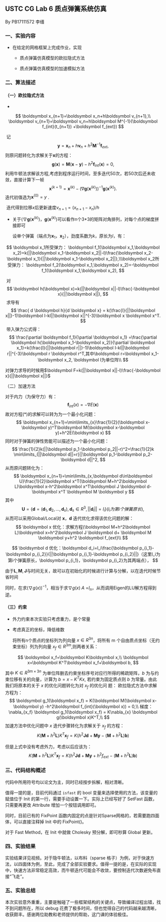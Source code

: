 ## USTC CG Lab 6 质点弹簧系统仿真

By PB17111572 李缙

### 一、实验内容

- 在给定的网格框架上完成作业，实现 
  - 质点弹簧仿真模型的欧拉隐式方法

  - 质点弹簧仿真模型的加速模拟方法​


### 二、算法描述

#### （一）欧拉隐式方法

- 

$$
\boldsymbol x_{n+1}=\boldsymbol x_n+h\boldsymbol v_{n+1},\\
\boldsymbol v_{n+1}=\boldsymbol v_n+h\boldsymbol M^{-1}(\boldsymbol f_{int}(t_{n+1}) +\boldsymbol f_{ext})
$$

​	记
$$
\boldsymbol y =\boldsymbol x_n + h\boldsymbol v_n + h^2\boldsymbol M^{-1}\boldsymbol f_{ext}, \tag{*}
$$
​	则原问题转化为求解关于$\boldsymbol x$的方程：
$$
\boldsymbol g(\boldsymbol x) = \boldsymbol M(\boldsymbol x-\boldsymbol y) -h^2\boldsymbol f_{int}(\boldsymbol x) = 0,
$$
​	利用牛顿法求解该方程,考虑到程序运行时间，至多迭代50次，若50次后还未收敛，直接计算下一帧
$$
\boldsymbol x^{(k+1)}=\boldsymbol x^{(k)}-(\nabla \boldsymbol g(\boldsymbol x^{(k)}))^{-1}\boldsymbol g(\boldsymbol x^{(k)}).
$$
​	迭代初值选为$\boldsymbol x^{(0)}=y$ .

​	迭代得到位移$x$后更新速度$v_{n+1}=(x_{n+1}-x_{n})/h$

- 关于$(\nabla \boldsymbol g(\boldsymbol x^{(k)})$，$\boldsymbol g(\boldsymbol x^{(k)})$可以看作n个3\*3的矩阵对角排列，对每个点的梯度拼接即可

  设单个弹簧（端点为$\boldsymbol  x_1$，$\boldsymbol  x_2$），劲度系数为$k$，原长为$l$，有：

$$
\boldsymbol x_1所受弹力：     \boldsymbol f_1(\boldsymbol x_1,\boldsymbol x_2)=k(||\boldsymbol x_1-\boldsymbol x_2||-l)\frac{\boldsymbol x_2-\boldsymbol x_1}{||\boldsymbol x_1-\boldsymbol x_2||},\\\boldsymbol x_2所受弹力：     \boldsymbol f_2(\boldsymbol x_1,\boldsymbol x_2)=-\boldsymbol f_1(\boldsymbol x_1,\boldsymbol x_2),
$$

​		对
$$
\boldsymbol h(\boldsymbol x)=k(||\boldsymbol x||-l)\frac{-\boldsymbol x}{||\boldsymbol x||},
$$
​		求导有
$$
\frac{ d  \boldsymbol h}{d \boldsymbol x} = k(\frac{l}{||\boldsymbol x||}-1)\boldsymbol I-kl||\boldsymbol x||^{-3}\boldsymbol x \boldsymbol x^T.
$$
​		带入弹力公式得：
$$
\frac{\partial  \boldsymbol f_1}{\partial \boldsymbol x_1} =\frac{\partial  \boldsymbol h(\boldsymbol x_1-\boldsymbol x_2)}{\partial \boldsymbol x_1}=k(\frac{l}{||\boldsymbol r||}-1)\boldsymbol I-kl||\boldsymbol r||^{-3}\boldsymbol r \boldsymbol r^T,其中\boldsymbol r=\boldsymbol x_1-\boldsymbol x_2, \boldsymbol I为单位阵\\
$$

对弹力求导的时候用$\boldsymbol F=k(||\boldsymbol x||-l)\frac{-\boldsymbol x}{||\boldsymbol x||}$

（二）加速方法

对于内力（为保守力）有：
$$
\boldsymbol f_{int}(x)=-\nabla E(\boldsymbol x)
$$
故对方程$(*)$的求解可以转为为一个最小化问题：
$$
\boldsymbol x_{n+1}=\min\limits_{x}\frac{1}{2}(\boldsymbol x-\boldsymbol y)^T\boldsymbol M(\boldsymbol x-\boldsymbol y)+h^2E(\boldsymbol x)
$$
同时对于弹簧的弹性势能可以描述为一个最小化问题：
$$
\frac{1}{2}k(||\boldsymbol p_1-\boldsymbol p_2||-r)^2=\frac{1}{2}k \min\limits_{||\boldsymbol d||=r}||\boldsymbol p_1-\boldsymbol p_2-\boldsymbol d||^2,
$$
从而原问题转化为：
$$
\boldsymbol x_{n+1}=\min\limits_{x,\boldsymbol d\in\boldsymbol U}\frac{1}{2}\boldsymbol x^T(\boldsymbol M+h^2\boldsymbol L)\boldsymbol x-h^2\boldsymbol x^T\boldsymbol J \boldsymbol d-\boldsymbol x^T \boldsymbol M \boldsymbol y
$$
其中
$$
\boldsymbol U= \{ \boldsymbol d=(\boldsymbol d_1,\boldsymbol d_2,...,\boldsymbol d_s),\boldsymbol d_s\in R^3,||\boldsymbol d_i||=l_i \} (l_i为第i个弹簧原长),
$$
从而可以采用Global/Local对 $\boldsymbol x$，$\boldsymbol d$ 迭代优化求得该优化问题的解：
$$
\boldsymbol x 优化：求解方程(\boldsymbol M+h^2\boldsymbol L)\boldsymbol x=h^2\boldsymbol J \boldsymbol d+ \boldsymbol M \boldsymbol y+h^2 \boldsymbol f_{ext}\\
$$

$$
\boldsymbol d 优化：\boldsymbol d_i=l_i\frac{\boldsymbol p_{i_1}-\boldsymbol p_{i_2}}{||\boldsymbol p_{i_1}-\boldsymbol p_{i_2}||}（这里l_i为第i个弹簧原长，\boldsymbol p_{i_1}，\boldsymbol p_{i_2}为其两端点），
$$

由于$\boldsymbol L, \boldsymbol  M,\boldsymbol  J$与时间无关，故可以在初始化的时候进行计算与分解，以在迭代时候节省时间

同时，在求$(\nabla g(x))^{-1}$，相当于求$\nabla g(x)\;A$ =$I_{n}$，从而调用Eigen的LU解方程得到逆。

#### （三）约束

- 外力约束本次实验只考虑重力，是个常量

- 考虑真正的坐标，降低维数

  将所有n个质点的坐标列为列向量 $x\in R^{3n}$，将所有 m 个自由质点坐标（无约束坐标）列为列向量 $x_f\in R^{3m}$,则两者关系：

$$
\boldsymbol x_f=\boldsymbol K\boldsymbol x,\\  \boldsymbol x=\boldsymbol K^T\boldsymbol x_f+\boldsymbol b,
$$

其中 $K\in R^{3m\times 3n}$ 为单位阵删去约束坐标序号对应行所得的稀疏矩阵，$b$ 为与约束位移有关的向量，计算为 		$b=x-K^TKx$, 若约束为固定质点则 $b$ 为常量。由此我们将原本的关于 $x$ 的优化问题转化为对 $x_f$ 的优化问	题：	欧拉隐式方法中求解方程为：
$$
\boldsymbol g_1(\boldsymbol x_f) = K(\boldsymbol M(\boldsymbol x-\boldsymbol y) -h^2\boldsymbol f_{int}(\boldsymbol x)) = 0,\\
梯度：\nabla_{x_f} \boldsymbol g_1(\boldsymbol x_f) = K\nabla_{x} \boldsymbol g(\boldsymbol x)K^T,\\
$$
加速方法中优化问题中 $x$ 迭代步骤转化为求解关于 $x_f$ 的方程：
$$
K(\boldsymbol M+h^2\boldsymbol L)K^T\boldsymbol x_f=K(h^2\boldsymbol J \boldsymbol d+ \boldsymbol M \boldsymbol y-(\boldsymbol M+h^2\boldsymbol L)\boldsymbol b)
$$

但是上式中没有考虑外力，考虑以后应该为：
$$
K(\boldsymbol M+h^2\boldsymbol L)K^T\boldsymbol x_f=K(h^2\boldsymbol J \boldsymbol d+ \boldsymbol M \boldsymbol y+h^2f_{ext}-(\boldsymbol M+h^2 \boldsymbol L)\boldsymbol b)
$$

### 三、代码结构概述

代码中所用符号均以论文为主，同时已经按步拆解，相对清晰。

值得一提的是，目前代码通过 ```isfast``` 的 bool 变量来选择使用的方法，该变量的赋值位于 Init 的第一行，需要手动设置一下。实际上已经写好了 SetFast 函数，只需要再更改 Attribute 增加一个按钮调用即可。

同时，目前已有的 FixPoint 函数内固定的点是针对Sparse网格的，若需要跑四面体，可以直接注释掉 Init 中的 FixPoint()。

对于 Fast Method，在 Init 中就做 Cholesky 预分解，即可秒算 Global 更新。

### 四、实验结果

实验结果详见视频。对于隐牛顿法，以布料（sparse 格子）为例，对于快速方法，以四面体为例，至此，完成了全部实验要求。值得一提的是，在实际的实现中，快速方法非常稳定高效，而牛顿迭代可能会不收敛，要控制迭代次数避免布直接“飞走”。

### 五、实验总结

本次实验意外重重，主要是触碰了一些框架结构的关键点，导致编译过程出错，找不到问题所在，所以 debug 花费了极多时间，但也觉得自己的代码越来越清晰，收获颇丰。感谢两位助教和老师提供的帮助，这门课的体验极佳。


